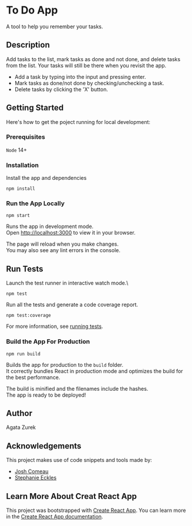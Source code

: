 # To Do App

A tool to help you remember your tasks.

## Description

Add tasks to the list, mark tasks as done and not done, and delete tasks from the list. Your tasks will still be there when you revisit the app.

- Add a task by typing into the input and pressing enter.
- Mark tasks as done/not done by checking/unchecking a task.
- Delete tasks by clicking the 'X' button.

## Getting Started

Here's how to get the poject running for local development:

### Prerequisites

`Node` 14+

### Installation

Install the app and dependencies

```
npm install
```

### Run the App Locally

```
npm start
```

Runs the app in development mode.\
Open [http://localhost:3000](http://localhost:3000) to view it in your browser.

The page will reload when you make changes.\
You may also see any lint errors in the console.

## Run Tests

Launch the test runner in interactive watch mode.\

```
npm test
```

Run all the tests and generate a code coverage report.

```
npm test:coverage
```

For more information, see [running tests](https://facebook.github.io/create-react-app/docs/running-tests).

### Build the App For Production

```
npm run build
```

Builds the app for production to the `build` folder.\
It correctly bundles React in production mode and optimizes the build for the best performance.

The build is minified and the filenames include the hashes.\
The app is ready to be deployed!

## Author

Agata Zurek

## Acknowledgements

This project makes use of code snippets and tools made by:

- [Josh Comeau](https://www.joshwcomeau.com/)
- [Stephanie Eckles](https://twitter.com/5t3ph)

## Learn More About Creat React App

This project was bootstrapped with [Create React App](https://github.com/facebook/create-react-app).
You can learn more in the [Create React App documentation](https://facebook.github.io/create-react-app/docs/getting-started).
